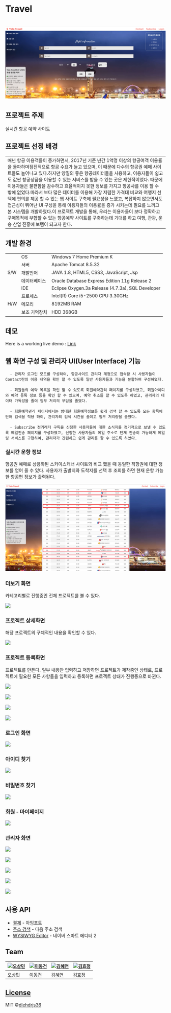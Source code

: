 # Travel

# ![WebApp](https://github.com/dlehdrjs36/travel/blob/master/DemoImage/travel_1.png)

## 프로젝트 주제

실시간 항공 예약 사이트

## 프로젝트 선정 배경

<table>
<tr>
<td>
매년 항공 이용객들이 증가하면서, 2017년 기준 년간 1억명 이상의 항공여객 이용률을 돌파하며점진적으로 항공 수요가 늘고 있으며, 이 때문에 다수의 항공권 예매 사이트들도 늘어나고 있다.하지만 양질의 좋은 항공데이터들을 사용하고, 이용자들이 쉽고도 값싼 항공상품을 이용할 수 있는 서비스를 받을 수 있는 곳은 제한적이었다. 때문에 이용자들은 불편함을 감수하고 효율적이지 못한 정보를 가지고 항공사를 이용 할 수 밖에 없었다.따라서 보다 많은 데이터를 이용해 가장 저렴한 가격대 비교와 여행지 선택에 편의를 제공 할 수 있는 웹 사이트 구축에 필요성을 느꼈고, 복잡하지 않으면서도 접근성이 뛰어난 UI 구성을 통해 이용자들의 이용률을 증가 시키는데 필요를 느끼고 본 시스템을 개발하였다.이 프로젝트 개발을 통해, 우리는 이용자들이 보다 정확하고 구매목적에 부합할 수 있는 항공예약 사이트를 구축하는데 기대를 하고 여행, 관광, 운송 산업 진흥에 보탬이 되고자 한다.
</td>
</tr>
</table>

## 개발 환경

<table>
<tr><td rowspan="5">S/W</td><td>OS</td><td>Windows 7 Home Premium K</td></tr>  
<tr>                        <td>서버</td><td>Apache Tomcat 8.5.32</td></tr>
<tr>                        <td>개발언어</td><td>JAVA 1.8, HTML5, CSS3, JavaScript, Jsp</td></tr>
<tr>                        <td>데이터베이스</td><td>Oracle Database Express Edition 11g Release 2</td></tr>
<tr>                        <td>IDE</td><td>Eclipse Oxygen.3a Release (4.7.3a), SQL Developer</td></tr>
<tr><td rowspan="3">H/W</td><td>프로세스</td><td>Intel(R) Core i5-2500 CPU 3.30GHz</td></tr>  
<tr>                        <td>메모리</td><td>8192MB RAM</td></tr>
<tr>                        <td>보조 기억장치</td><td>HDD 368GB</td></tr>
</table>

## 데모

Here is a working live demo :  [Link](http://180.71.250.243:81/SupportForMe/)

## 웹 화면 구성 및 관리자 UI(User Interface) 기능

      - 관리자 로그인 모드를 구성하여, 항공사이트 관리자 계정으로 접속할 시 사용자들이 Contact란의 이용 내역을 확인 할 수 있도록 일반 사용자들과 기능을 분할하여 구성하였다.

      - 회원들의 예약 목록을 확인 할 수 있도록 회원예약관리 페이지를 구성하였고, 회원아이디와 예약 등록 정보 등을 확인 할 수 있으며, 예약 취소를 할 수 있도록 하였고, 관리자의 데이터 가독성을 줄여 업무 처리의 부담을 줄였다.
      
      - 회원예약관리 페이지에서는 방대한 회원예약정보를 쉽게 검색 할 수 있도록 모든 항목에 단어 검색을 적용 하여, 관리자의 검색 시간을 줄이고 업무 처리량을 줄였다.

      - Subscribe 정기레터 구독을 신청한 사용자들에 대한 소식지를 정기적으로 보낼 수 있도록 메일전송 페이지를 구성하였고, 신청한 사용자들의 메일 주소로 단체 전송이 가능하게 메일링 서비스를 구현하여, 관리자가 간편하고 쉽게 관리를 할 수 있도록 하였다.


### 실시간 운항 정보
항공권 예매로 상용화된 스카이스캐너 사이트와 비교 했을 때 동일한 직항권에 대한 정보를 얻어 올 수 있다. 사용자가 출발지와 도착지를 선택 후 조회를 하면 현재 운항 가능한 항공편 정보가 출력된다.

![](https://github.com/dlehdrjs36/travel/blob/master/DemoImage/travel_2.png)


### 더보기 화면
카테고리별로 진행중인 전체 프로젝트를 볼 수 있다.

![](https://dlehdrjs36.github.io/SupportForMe/DemoImages/DemoImage_2.png)





### 프로젝트 상세화면
해당 프로젝트의 구체적인 내용을 확인할 수 있다.

![](https://dlehdrjs36.github.io/SupportForMe/DemoImages/DemoImage_3.png)





### 프로젝트 등록화면
프로젝트를 만든다. 일부 내용만 입력하고 저장하면 프로젝트가 제작중인 상태로, 프로젝트에 필요한 모든 사항들을 입력하고 등록하면 프로젝트 상태가 진행중으로 바뀐다.

![](https://dlehdrjs36.github.io/SupportForMe/DemoImages/DemoImage_13.png)

![](https://dlehdrjs36.github.io/SupportForMe/DemoImages/DemoImage_14.png)

![](https://dlehdrjs36.github.io/SupportForMe/DemoImages/DemoImage_15.png)

![](https://dlehdrjs36.github.io/SupportForMe/DemoImages/DemoImage_16.png)





### 로그인 화면

![](https://dlehdrjs36.github.io/SupportForMe/DemoImages/DemoImage_4.png)





### 아이디 찾기

![](https://dlehdrjs36.github.io/SupportForMe/DemoImages/DemoImage_5.png)





### 비밀번호 찾기

![](https://dlehdrjs36.github.io/SupportForMe/DemoImages/DemoImage_6.png)





### 회원 - 마이페이지

![](https://dlehdrjs36.github.io/SupportForMe/DemoImages/DemoImage_7.png)





### 관리자 화면

![](https://dlehdrjs36.github.io/SupportForMe/DemoImages/DemoImage_8.png)

![](https://dlehdrjs36.github.io/SupportForMe/DemoImages/DemoImage_9.png)

![](https://dlehdrjs36.github.io/SupportForMe/DemoImages/DemoImage_10.png)

![](https://dlehdrjs36.github.io/SupportForMe/DemoImages/DemoImage_11.png)

![](https://dlehdrjs36.github.io/SupportForMe/DemoImages/DemoImage_12.png)





## 사용 API

- [결제](https://github.com/iamport/iamport-manual) - 아임포트
- [주소 검색](https://github.com/daumPostcode/QnA) - 다음 주소 검색
- [WYSIWYG Editor](http://naver.github.io/smarteditor2/) - 네이버 스마트 에디터 2


## Team

[![오상민](https://dlehdrjs36.github.io/SupportForMe/DemoImages/대체이미지.jpg)](https://github.com/osm2112)  | [![이동건](https://dlehdrjs36.github.io/SupportForMe/DemoImages/대체이미지.jpg)](https://github.com/dlehdrjs36)  | [![김혜연](https://dlehdrjs36.github.io/SupportForMe/DemoImages/대체이미지.jpg)](https://github.com/)  | [![김효정](https://dlehdrjs36.github.io/SupportForMe/DemoImages/대체이미지.jpg)](https://github.com/)
---|---|---|---
[오상민](https://github.com/osm2112) |[이동건](https://github.com/dlehdrjs36) |[김혜연](https://github.com/) |[김효정](https://github.com/)


## [License](https://github.com/dlehdrjs36/SupportForMe/blob/master/LICENSE.md)

MIT ©[dlehdrjs36](https://github.com/dlehdrjs36)
